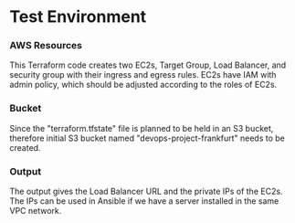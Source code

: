 # Test Environment
### AWS Resources
This Terraform code creates two EC2s, Target Group, Load Balancer, and security group with their ingress and egress rules. EC2s have IAM with admin policy, which should be adjusted according to the roles of EC2s.  

### Bucket
Since the "terraform.tfstate" file is planned to be held in an S3 bucket, therefore initial S3 bucket named "devops-project-frankfurt" needs to be created.
### Output
The output gives the Load Balancer URL and the private IPs of the EC2s. The IPs can be used in Ansible if we have a server installed in the same VPC network.
